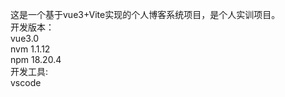这是一个基于vue3+Vite实现的个人博客系统项目，是个人实训项目。<br/>
开发版本：<br/>
vue3.0<br/>
nvm 1.1.12<br/>
npm 18.20.4<br/>
开发工具:<br/>
vscode<br/>
